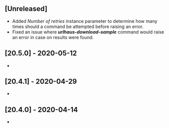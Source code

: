 ## [Unreleased]
- Added *Number of retries* instance parameter to determine how many times should a command be attempted before raising an error.
- Fixed an issue where ***urlhaus-download-sample*** command would raise an error in case on results were found.

## [20.5.0] - 2020-05-12
-

## [20.4.1] - 2020-04-29
-


## [20.4.0] - 2020-04-14
-
